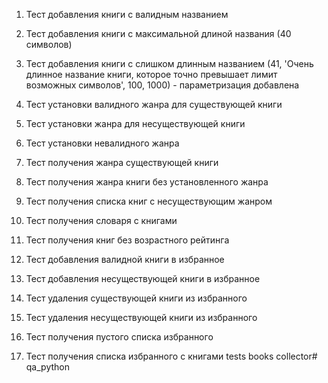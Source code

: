 1. Тест добавления книги с валидным названием
2. Тест добавления книги с максимальной длиной названия (40 символов)
3. Тест добавления книги с слишком длинным названием (41, 'Очень длинное название книги, которое точно превышает лимит возможных символов', 100, 1000) - параметризация добавлена

4. Тест установки валидного жанра для существующей книги
5. Тест установки жанра для несуществующей книги
6. Тест установки невалидного жанра
7. Тест получения жанра существующей книги
8. Тест получения жанра книги без установленного жанра
9. Тест получения списка  книг с несуществующим жанром
10. Тест получения словаря с книгами
11. Тест получения книг без возрастного рейтинга
12. Тест добавления валидной книги в избранное
13. Тест добавления несуществующей книги в избранное
14. Тест удаления существующей книги из избранного
15. Тест удаления несуществующей книги из избранного
16. Тест получения пустого списка избранного
17. Тест получения списка избранного с книгами
tests books collector# qa_python

